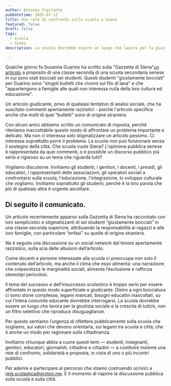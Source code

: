 ```yaml
---
author: Antonio Vigilante
pubDatetime: 2025-07-12
title: Una rete di confronto sulla scuola a Siena
featured: false
draft: false
tags:
  - scuola
  - Siena
description: La scuola dovrebbe essere un luogo che lavora per la giustizia sociale e la crescita di tutti/e, non un filtro selettivo che riproduce disuguaglianze. Per questo sentiamo l’urgenza di riflettere pubblicamente sulla scuola che vogliamo, sui valori che devono orientarla, sui legami tra scuola e città; che è anche un modo per ragionare sulla cittadinanza

---
```


Qualche giorno fa Susanna Guarino ha scritto sulla "Gazzetta di Siena"[un articolo](https://www.gazzettadisiena.it/sei-giustamente-bocciati-su-18-in-una-scuola-senese-un-problema-che-diventa-sociale/) a proposito di una classe seconda di una scuola secondaria senese in cui sono stati bocciati sei studenti. Questi studenti "giustamente bocciati" per Guarino sono "singoli bulletti che vivono sul filo di lana" e che "appartengono a famiglie alle quali non interessa nulla della loro cultura ed educazione". 

Un articolo giudicante, privo di qualsiasi tentativo di analisi sociale, che ha suscitato commenti apertamente razzistici - poiché l'articolo specifica anche che molti di quei "bulletti" sono di origine straniera. 

Con alcuni amici abbiamo scritto un comunicato di risposta, perché riteniamo inaccettabile questo modo di affrontare un problema importante e delicato. Ma non ci interessa solo stigmatizzare un articolo pessimo. Ci interessa soprattutto porre il problema. La scuola non può funzionare senza il sostegno della città. Che scuola vuole Siena? L'opinione pubblica senese è rappresentata da quei commenti, o è possibile un discorso pubblico più serio e rigoroso su un tema che riguarda tutti?

Vogliamo discuterne. Invitiamo gli studenti, i genitori, i docenti, i presidi, gli educatori, i rappresentanti delle associazioni, gli operatori sociali a confrontarsi sulla scuola, l'educazione, l'integrazione, lo sviluppo culturale che vogliamo. Invitiamo soprattutto gli studenti, perché è la loro parola che più di qualsiasi altra è urgente ascoltare.

Di seguito il comunicato.
---

Un articolo recentemente apparso sulla Gazzetta di Siena ha raccontato con toni semplicistici e stigmatizzanti di sei studenti “giustamente bocciati” in una classe seconda superiore, attribuendo la responsabilità ai ragazzi e alle loro famiglie, con particolare “enfasi” su quelle di origine straniera.

Ne è seguita una discussione su un social network dal tenore apertamente razzistico, sulla scia delle allusioni dell’articolo.

Come docenti e persone interessate alla scuola ci preoccupa non solo il contenuto dell’articolo, ma anche il clima che esso alimenta: una narrazione che colpevolizza le marginalità sociali, alimenta l’esclusione e rafforza stereotipi pericolosi.

Il tema del successo e dell’insuccesso scolastico è troppo serio per essere affrontato in questo modo superficiale e giudicante. Dietro a ogni bocciatura ci sono storie complesse, legami mancati, bisogni educativi inascoltati, su cui l’intera comunità educante dovrebbe interrogarsi. La scuola dovrebbe essere un luogo che lavora per la giustizia sociale e la crescita di tutti/e, non un filtro selettivo che riproduce disuguaglianze.

Per questo sentiamo l’urgenza di riflettere pubblicamente sulla scuola che vogliamo, sui valori che devono orientarla, sui legami tra scuola e città; che è anche un modo per ragionare sulla cittadinanza.

Invitiamo chiunque abbia a cuore questi temi — studenti, insegnanti, genitori, educatori, giornalisti, cittadine e cittadini — a costituire insieme una rete di confronto, solidarietà e proposta, in vista di uno o più incontri pubblici.

Per aderire e partecipare al percorso che stiamo costruendo scrivici a rete.scolastica@proton.me. È il momento di riaprire la discussione pubblica sulla scuola e sulla città.